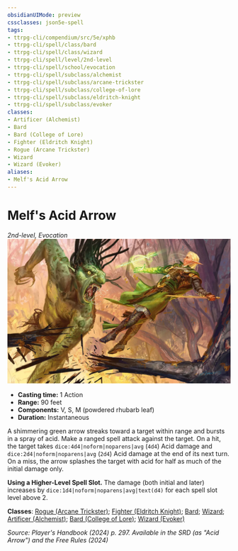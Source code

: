 ```yaml
---
obsidianUIMode: preview
cssclasses: json5e-spell
tags:
- ttrpg-cli/compendium/src/5e/xphb
- ttrpg-cli/spell/class/bard
- ttrpg-cli/spell/class/wizard
- ttrpg-cli/spell/level/2nd-level
- ttrpg-cli/spell/school/evocation
- ttrpg-cli/spell/subclass/alchemist
- ttrpg-cli/spell/subclass/arcane-trickster
- ttrpg-cli/spell/subclass/college-of-lore
- ttrpg-cli/spell/subclass/eldritch-knight
- ttrpg-cli/spell/subclass/evoker
classes:
- Artificer (Alchemist)
- Bard
- Bard (College of Lore)
- Fighter (Eldritch Knight)
- Rogue (Arcane Trickster)
- Wizard
- Wizard (Evoker)
aliases:
- Melf's Acid Arrow
---
```

# Melf's Acid Arrow
*2nd-level, Evocation*  
![](Інструменти%20ДМ/CLI/spells/img/melfs-acid-arrow.webp#right)

- **Casting time:** 1 Action
- **Range:** 90 feet
- **Components:** V, S, M (powdered rhubarb leaf)
- **Duration:** Instantaneous

A shimmering green arrow streaks toward a target within range and bursts in a spray of acid. Make a ranged spell attack against the target. On a hit, the target takes `dice:4d4|noform|noparens|avg` (`4d4`) Acid damage and `dice:2d4|noform|noparens|avg` (`2d4`) Acid damage at the end of its next turn. On a miss, the arrow splashes the target with acid for half as much of the initial damage only.

**Using a Higher-Level Spell Slot.** The damage (both initial and later) increases by `dice:1d4|noform|noparens|avg|text(d4)` for each spell slot level above 2.

**Classes**: [Rogue (Arcane Trickster)](Інструменти%20ДМ/CLI/lists/list-spells-classes-arcane-trickster-xphb.md "subclass=XPHB;class=XPHB"); [Fighter (Eldritch Knight)](Інструменти%20ДМ/CLI/lists/list-spells-classes-eldritch-knight-xphb.md "subclass=XPHB;class=XPHB"); [Bard](Інструменти%20ДМ/CLI/lists/list-spells-classes-bard.md); [Wizard](Інструменти%20ДМ/CLI/lists/list-spells-classes-wizard.md); [Artificer (Alchemist)](Інструменти%20ДМ/CLI/lists/list-spells-classes-alchemist-tce.md "subclass=TCE;class=TCE"); [Bard (College of Lore)](Інструменти%20ДМ/CLI/lists/list-spells-classes-college-of-lore-xphb.md "subclass=XPHB;class=XPHB"); [Wizard (Evoker)](Інструменти%20ДМ/CLI/lists/list-spells-classes-evoker-xphb.md "subclass=XPHB;class=XPHB")

*Source: Player's Handbook (2024) p. 297. Available in the <span title='Systems Reference Document (5.2)'>SRD</span> (as "Acid Arrow") and the Free Rules (2024)*